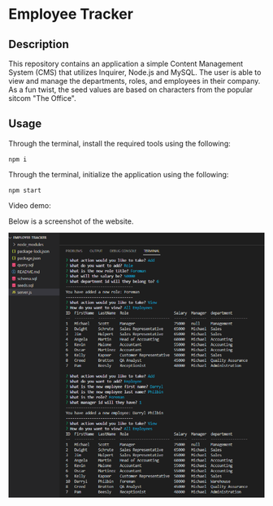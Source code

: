 # Employee Tracker

## Description
This repository contains an application a simple Content Management System (CMS) that utilizes Inquirer, Node.js and MySQL. The user is able to view and manage the departments, roles, and employees in their company. As a fun twist, the seed values are based on characters from the popular sitcom "The Office".  

## Usage

Through the terminal, install the required tools using the following: 

```
npm i
```

Through the terminal, initialize the application using the following:

```
npm start
```

Video demo: 

Below is a screenshot of the website. 

![alt text](images/screenshot.png)